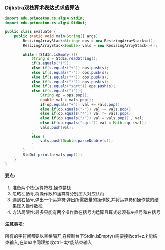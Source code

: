 ### Dijkstra双栈算术表达式求值算法

```Java
import edu.princeton.cs.algs4.StdIn;
import edu.princeton.cs.algs4.StdOut;

public class Evaluate {
    public static void main(String[] args){
        ResizingArrayStack<String> ops = new ResizingArrayStack<>();
        ResizingArrayStack<Double> vals = new ResizingArrayStack<>();

        while (!StdIn.isEmpty()){
            String s = StdIn.readString();
            if(s.equals("("));
            else if(s.equals("+")) ops.push(s);
            else if(s.equals("-")) ops.push(s);
            else if(s.equals("*")) ops.push(s);
            else if(s.equals("/")) ops.push(s);
            else if(s.equals("sqrt")) ops.push(s);
            else if(s.equals(")")){
                String op = ops.pop();
                double val = vals.pop();
                if(op.equals("+")) val += vals.pop();
                else if(op.equals("-")) val -= vals.pop();
                else if(op.equals("*")) val *= vals.pop();
                else if(op.equals("/")) val = vals.pop() / val;
                else if(op.equals("sqrt")) val = Math.sqrt(val);
                vals.push(val);
            }
            else {
                vals.push(Double.parseDouble(s));
            }
        }
        StdOut.println(vals.pop());
    }
}
```

#### 要点:
1. 准备两个栈:运算符栈,操作数栈
2. 忽略左括号,将操作数和运算符分别压入对应栈内
3. 遇到右括号,弹出一个运算符,弹出所需数量的操作数,并将运算符和操作数的结果压入操作数栈
4. 方法局限性:最多只能有两个操作数在括号内运算且算式必须有左括号和右括号

#### 注意事项:
所有的字符间都要以空格隔开,在控制台下StdIn.isEmpty()需要接收ctrl+z才能结束输入,在idea中同理接收ctrl+d才能结束输入


